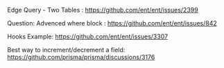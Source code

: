 Edge Query - Two Tables : https://github.com/ent/ent/issues/2399

Question: Advenced where block : https://github.com/ent/ent/issues/842

Hooks Example: https://github.com/ent/ent/issues/3307

Best way to increment/decrement a field: https://github.com/prisma/prisma/discussions/3176
